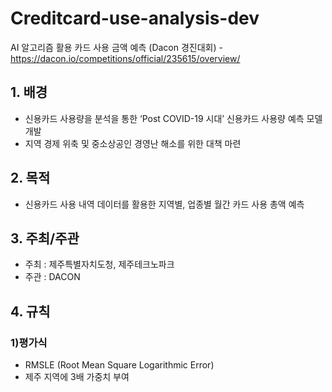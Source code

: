 # Creditcard-use-analysis-dev
AI 알고리즘 활용 카드 사용 금액 예측 (Dacon 경진대회) - https://dacon.io/competitions/official/235615/overview/

## 1. 배경
- 신용카드 사용량을 분석을 통한  ‘Post COVID-19 시대’ 신용카드 사용량 예측 모델 개발
- 지역 경제 위축 및 중소상공인 경영난 해소를 위한 대책 마련

## 2. 목적
- 신용카드 사용 내역 데이터를 활용한 지역별, 업종별 월간 카드 사용 총액 예측

## 3. 주최/주관
- 주최 : 제주특별자치도청, 제주테크노파크
- 주관 : DACON

## 4. 규칙
 ### 1)평가식
 - RMSLE (Root Mean Square Logarithmic Error) 
 - 제주 지역에 3배 가중치 부여
